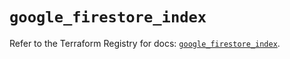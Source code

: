 # `google_firestore_index`

Refer to the Terraform Registry for docs: [`google_firestore_index`](https://registry.terraform.io/providers/hashicorp/google-beta/6.46.0/docs/resources/google_firestore_index).
